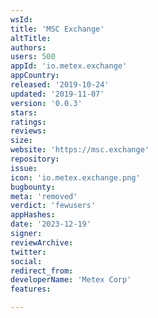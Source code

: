 ```yaml
---
wsId: 
title: 'MSC Exchange'
altTitle: 
authors: 
users: 500
appId: 'io.metex.exchange'
appCountry: 
released: '2019-10-24'
updated: '2019-11-07'
version: '0.0.3'
stars: 
ratings: 
reviews: 
size: 
website: 'https://msc.exchange'
repository: 
issue: 
icon: 'io.metex.exchange.png'
bugbounty: 
meta: 'removed'
verdict: 'fewusers'
appHashes: 
date: '2023-12-19'
signer: 
reviewArchive: 
twitter: 
social: 
redirect_from: 
developerName: 'Metex Corp'
features: 

---
```


